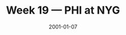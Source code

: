 ---
layout: game
title: Week 19 — PHI at NYG
season: 2000
game_id: 2000_19_PHI_NYG
week: 19
date: 2001-01-07
home_team: NYG
away_team: PHI
final_home: 20
final_away: 10
pbp_url: /assets/data/pbp/2000/2000_19_PHI_NYG.csv.gz
---